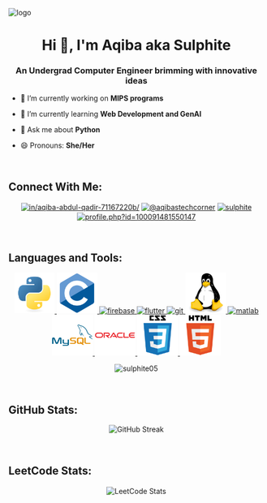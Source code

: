 ![logo](https://github.com/Sulphite05/Sulphite05/blob/main/banner%20link.png)

<h1 align="center">Hi 👋, I'm Aqiba aka Sulphite</h1>
<h3 align="center">An Undergrad Computer Engineer brimming with innovative ideas</h3>

- 🔭 I’m currently working on **MIPS programs**

- 🌱 I’m currently learning **Web Development and GenAI**
  
- 💬 Ask me about **Python**

- 😄 Pronouns: **She/Her**
<br />

<h2 align="left">Connect With Me:</h2>
<p align="center">
<a href="https://linkedin.com/in/aqiba-abdul-qadir-71167220b/" target="blank"><img align="center" src="https://raw.githubusercontent.com/rahuldkjain/github-profile-readme-generator/master/src/images/icons/Social/linked-in-alt.svg" alt="in/aqiba-abdul-qadir-71167220b/" height="70" width="80" /></a>
<a href="https://www.youtube.com/@aqibastechcorner" target="blank"><img align="center" src="https://raw.githubusercontent.com/rahuldkjain/github-profile-readme-generator/master/src/images/icons/Social/youtube.svg" alt="@aqibastechcorner" height="70" width="80" /></a>
<a href="https://www.leetcode.com/sulphite" target="blank"><img align="center" src="https://raw.githubusercontent.com/rahuldkjain/github-profile-readme-generator/master/src/images/icons/Social/leet-code.svg" alt="sulphite" height="70" width="80" /></a>
<a href="https://fb.com/profile.php?id=100091481550147" target="blank"><img align="center" src="https://raw.githubusercontent.com/rahuldkjain/github-profile-readme-generator/master/src/images/icons/Social/facebook.svg" alt="profile.php?id=100091481550147" height="70" width="80" /></a>
</p>

<br /> 
<h2 align="left">Languages and Tools:</h2>
<p align="center"> <a href="https://www.python.org" target="_blank" rel="noreferrer"> <img src="https://raw.githubusercontent.com/devicons/devicon/master/icons/python/python-original.svg" alt="python" width="80" height="80"/> </a>
<a href="https://www.cprogramming.com/" target="_blank" rel="noreferrer"> <img src="https://raw.githubusercontent.com/devicons/devicon/master/icons/c/c-original.svg" alt="c" width="80" height="80"/> </a> <a href="https://firebase.google.com/" target="_blank" rel="noreferrer"> <img src="https://www.vectorlogo.zone/logos/firebase/firebase-icon.svg" alt="firebase" width="80" height="80"/> </a> <a href="https://flutter.dev" target="_blank" rel="noreferrer"> <img src="https://www.vectorlogo.zone/logos/flutterio/flutterio-icon.svg" alt="flutter" width="80" height="80"/> </a> <a href="https://git-scm.com/" target="_blank" rel="noreferrer"> <img src="https://www.vectorlogo.zone/logos/git-scm/git-scm-icon.svg" alt="git" width="80" height="80"/> </a> <a href="https://www.linux.org/" target="_blank" rel="noreferrer"> <img src="https://raw.githubusercontent.com/devicons/devicon/master/icons/linux/linux-original.svg" alt="linux" width="80" height="80"/> </a> <a href="https://www.mathworks.com/" target="_blank" rel="noreferrer"> <img src="https://upload.wikimedia.org/wikipedia/commons/2/21/Matlab_Logo.png" alt="matlab" width="80" height="80"/> </a> <a href="https://www.mysql.com/" target="_blank" rel="noreferrer"> <img src="https://raw.githubusercontent.com/devicons/devicon/master/icons/mysql/mysql-original-wordmark.svg" alt="mysql" width="80" height="80"/> </a> <a href="https://www.oracle.com/" target="_blank" rel="noreferrer"> <img src="https://raw.githubusercontent.com/devicons/devicon/master/icons/oracle/oracle-original.svg" alt="oracle" width="80" height="80"/> </a> 
<a href="https://www.w3schools.com/css/" target="_blank" rel="noreferrer"> <img src="https://raw.githubusercontent.com/devicons/devicon/master/icons/css3/css3-original-wordmark.svg" alt="css3" width="80" height="80"/> </a>
<a href="https://www.w3.org/html/" target="_blank" rel="noreferrer"> <img src="https://raw.githubusercontent.com/devicons/devicon/master/icons/html5/html5-original-wordmark.svg" alt="html5" width="80" height="80"/> </a></p>

<p align="center"><img  src="https://github-readme-stats.vercel.app/api/top-langs?username=sulphite05&show_icons=true&locale=en&layout=compact" alt="sulphite05" /></p>
<br /> 
<h2 align="left">GitHub Stats:</h2>
<p align="center"> <img src="https://github-readme-streak-stats.herokuapp.com?user=Sulphite05&theme=radical" alt="GitHub Streak" alt="sulphite05"/></p>
<br /> 
<h2 align="left">LeetCode Stats:</h2>
<p align="center"> <img align="center" src="https://leetcard.jacoblin.cool/sulphite?theme=dark&font=Encode%20Sans%20Semi%20Expanded&ext=heatmap" alt="LeetCode Stats"/></p>


